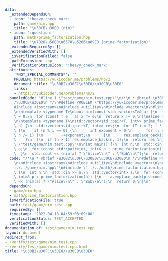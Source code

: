```yaml
---
data:
  _extendedDependsOn:
  - icon: ':heavy_check_mark:'
    path: game/nim.hpp
    title: "\u30CB\u30E0 (nim)"
  - icon: ':question:'
    path: math/prime_factorization.hpp
    title: "\u7D20\u56E0\u6570\u5206\u89E3 (prime factorization)"
  _extendedRequiredBy: []
  _extendedVerifiedWith: []
  _isVerificationFailed: false
  _pathExtension: cpp
  _verificationStatusIcon: ':heavy_check_mark:'
  attributes:
    '*NOT_SPECIAL_COMMENTS*': ''
    PROBLEM: https://yukicoder.me/problems/no/2
    document_title: "\u30B2\u30FC\u30E0/\u30CB\u30E0"
    links:
    - https://yukicoder.me/problems/no/2
  bundledCode: "#line 1 \"test/game/nim.test.cpp\"\n/*\n * @brief \u30B2\u30FC\u30E0\
    /\u30CB\u30E0\n */\n#define PROBLEM \"https://yukicoder.me/problems/no/2\"\n\n\
    #include <iostream>\n#include <utility>\n#include <vector>\n\n#line 3 \"game/nim.hpp\"\
    \n\ntemplate <typename T>\nbool nim(const std::vector<T>& a) {\n  long long x\
    \ = 0;\n  for (const T e : a) x ^= e;\n  return x != 0;\n}\n#line 4 \"math/prime_factorization.hpp\"\
    \n\ntemplate <typename T>\nstd::vector<std::pair<T, int>> prime_factorization(T\
    \ n) {\n  std::vector<std::pair<T, int>> res;\n  for (T i = 2; i * i <= n; ++i)\
    \ {\n    if (n % i == 0) {\n      int exponent = 0;\n      for (; n % i == 0;\
    \ n /= i) {\n        ++exponent;\n      }\n      res.emplace_back(i, exponent);\n\
    \    }\n  }\n  if (n > 1) res.emplace_back(n, 1);\n  return res;\n}\n#line 12\
    \ \"test/game/nim.test.cpp\"\n\nint main() {\n  int n;\n  std::cin >> n;\n  std::vector<int>\
    \ a;\n  for (const std::pair<int, int>& p : prime_factorization(n)) {\n    a.emplace_back(p.second);\n\
    \  }\n  std::cout << (nim(a) ? \"Alice\\n\" : \"Bob\\n\");\n  return 0;\n}\n"
  code: "/*\n * @brief \u30B2\u30FC\u30E0/\u30CB\u30E0\n */\n#define PROBLEM \"https://yukicoder.me/problems/no/2\"\
    \n\n#include <iostream>\n#include <utility>\n#include <vector>\n\n#include \"\
    ../../game/nim.hpp\"\n#include \"../../math/prime_factorization.hpp\"\n\nint main()\
    \ {\n  int n;\n  std::cin >> n;\n  std::vector<int> a;\n  for (const std::pair<int,\
    \ int>& p : prime_factorization(n)) {\n    a.emplace_back(p.second);\n  }\n  std::cout\
    \ << (nim(a) ? \"Alice\\n\" : \"Bob\\n\");\n  return 0;\n}\n"
  dependsOn:
  - game/nim.hpp
  - math/prime_factorization.hpp
  isVerificationFile: true
  path: test/game/nim.test.cpp
  requiredBy: []
  timestamp: '2022-04-18 04:59:03+09:00'
  verificationStatus: TEST_ACCEPTED
  verifiedWith: []
documentation_of: test/game/nim.test.cpp
layout: document
redirect_from:
- /verify/test/game/nim.test.cpp
- /verify/test/game/nim.test.cpp.html
title: "\u30B2\u30FC\u30E0/\u30CB\u30E0"
---
```

